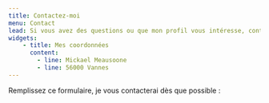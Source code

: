 ```yaml
---
title: Contactez-moi
menu: Contact
lead: Si vous avez des questions ou que mon profil vous intéresse, contactez-moi !
widgets:
    - title: Mes coordonnées
      content:
        - line: Mickael Meausoone
        - line: 56000 Vannes
---
```


Remplissez ce formulaire, je vous contacterai dès que possible :
